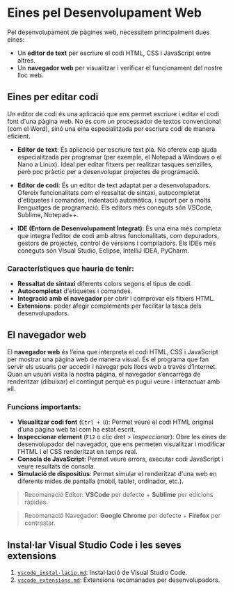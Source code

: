 # Eines pel Desenvolupament Web

Pel desenvolupament de pàgines web, necessitem principalment dues eines:

- Un **editor de text** per escriure el codi HTML, CSS i JavaScript entre altres.
- Un **navegador web** per visualitzar i verificar el funcionament del nostre lloc web.

## Eines per editar codi

Un editor de codi és una aplicació que ens permet escriure i editar el codi font d'una pàgina web. No és com un processador de textos convencional (com el Word), sinó una eina especialitzada per escriure codi de manera eficient.

 - **Editor de text**: És aplicació per escriure text pla. No ofereix cap ajuda especialitzada per programar (per exemple, el Notepad a Windows o el Nano a Linux). Ideal per editar fitxers per realitzar tasques senzilles, però poc pràctic per a desenvolupar projectes de programació.

- **Editor de codi**: És un editor de text adaptat per a desenvolupadors. Ofereix funcionalitats com el ressaltat de sintaxi, autocompletat d'etiquetes i comandes, indentació automàtica, i suport per a molts llenguatges de programació. Els editors més coneguts són VSCode, Sublime, Notepad++. 

- **IDE (Entorn de Desenvolupament Integrat)**: És una eina més completa que integra l’editor de codi amb altres funcionalitats, com depuradors, gestors de projectes, control de versions i compiladors. Els IDEs més coneguts són Visual Studio, Eclipse, IntelliJ IDEA, PyCharm.

### Característiques que hauria de tenir:

- **Ressaltat de sintaxi** diferents colors segons el tipus de codi.
- **Autocompletat** d'etiquetes i comandes.
- **Integració amb el navegador** per obrir i comprovar els fitxers HTML.
- **Extensions**: poder afegir complements per facilitar la tasca dels desenvolupadors.

## El navegador web

El **navegador web** és l’eina que interpreta el codi HTML, CSS i JavaScript per mostrar una pàgina web de manera visual. És el programa que fan servir els usuaris per accedir i navegar pels llocs web a través d’Internet. Quan un usuari visita la nostra pàgina, el navegador s’encarrega de renderitzar (dibuixar) el contingut perquè es pugui veure i interactuar amb ell.

### Funcions importants:

- **Visualitzar codi font** (`Ctrl + U`): Permet veure el codi HTML original d’una pàgina web tal com ha estat escrit.
- **Inspeccionar element** (`F12` o clic dret > *Inspeccionar*): Obre les eines de desenvolupador del navegador, que ens permeten visualitzar i modificar l’HTML i el CSS renderitzat en temps real.
- **Consola de JavaScript**: Permet veure errors, executar codi JavaScript i veure resultats de consola.
- **Simulació de dispositius**: Permet simular el renderitzat d'una web en diferents mides de pantalla (mòbil, tablet, ordinador, etc.).

> Recomanació Editor: **VSCode** per defecte + **Sublime** per edicions ràpides.

> Recomanació Navegador: **Google Chrome** per defecte + **Firefox** per contrastar.

## Instal·lar Visual Studio Code i les seves extensions

1. [`vscode_instal·lacio.md`](./01_vscode_install.md): Instal·lació de Visual Studio Code.
2. [`vscode_extensions.md`](./02_vscode_extensions.md): Extensions recomanades per desenvolupadors.
